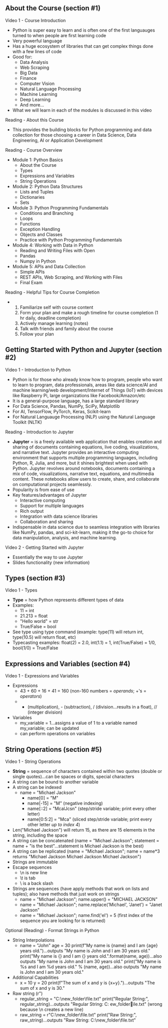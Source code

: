 ## About the Course (section #1)

Video 1 - Course Introduction
- Python is super easy to learn and is often one of the first languauges turned to when people are first learning code
- Very powerful language
- Has a huge ecosystem of libraries that can get complex things done with a few lines of code
- Good for:
  - Data Analysis
  - Web Scraping
  - Big Data
  - Finance
  - Computer Vision
  - Natural Language Processing
  - Machine Learning
  - Deep Learning
  - And more...
- What we will learn in each of the modules is discussed in this video

Reading - About this Course
- This provides the building blocks for Python programming and data collection for those choosing a career in Data Science, Data Engineering, AI or Application Development

Reading - Course Overview
- Module 1: Python Basics
  - About the Course
  - Types
  - Expressions and Variables
  - String Operations
- Module 2: Python Data Structures
  -  Lists and Tuples
  -  Dictionaries
  -  Sets
- Module 3: Python Programming Fundamentals
  -  Conditions and Branching
  -  Loops
  -  Functions
  -  Exception Handling
  -  Objects and Classes
  -  Practice with Python Programming Fundamentals
- Module 4: Working with Data in Python
  -  Reading and Writing Files with Open
  -  Pandas
  -  Numpy in Python
- Module 5: APIs and Data Collection
  -  Simple APIs
  -  REST APIs, Web Scraping, and Working with Files
  -  Final Exam

Reading - Helpful Tips for Course Completion
- 1. Familiarize self with course content
  2. Form your plan and make a rough timeline for course completion (1 hr daily, deadline completion)
  3. Actively manage learning (notes)
  4. Talk with friends and family about the course
  5. Follow your plan
 

## Getting Started with Python and Jupyter (section #2)

Video 1 - Introduction to Python
- Python is for those who already know how to program, people who want to learn to program, data professionals, areas like data science/AI and machine learning/web development/Internet of Things (IoT) with
  devices like Raspberry Pi, large organizations like Facebook/Amazon/etc
- It is a general-purpose language, has a large standard library
- For Data Science, Pandas, NumPy, SciPy, Matplotlib
- For AI, TensorFlow, PyTorch, Keras, Scikit-learn
- For Natural Languauge Processing (NLP) using the Natural Language Toolkit (NLTK)

Reading - Introduction to Jupyter
- **Jupyter** = is a freely available web application that enables creation and sharing of documents containing equations, live coding, visualizations, and narrative text. Jupyter provides an interactive
  computing environment that supports multiple programming languages, including Python, R, Julia, and more, but it shines brightest when used with Python.  Jupyter revolves around notebooks, documents containing a
  mix of code, visualizations, narrative text, equations, and multimedia content. These notebooks allow users to create, share, and collaborate on computational projects seamlessly.
- Popularity is from ease of use
- Key features/advantages of Jupyter
  -  Interactive computing
  -  Support for multiple languages
  -  Rich output
  -  Integration with data science libraries
  -  Collaboration and sharing
- Indispensable in data science due to seamless integration with libraries like NumPy, pandas, and sci-kit-learn, making it the go-to choice for data manipulation, analysis, and machine learning.

Video 2 - Getting Started with Jupyter
- Essentially the way to use Jupyter
- Slides functionality (new information)

## Types (section #3)

Video 1 - Types
- **Type** = how Python represents different types of data
- Examples:
  - 11 = int
  - 21.213 = float
  - "Hello world" = str
  - True/False = bool
- See type using type command (example: type(11) will return int, type(10.5) will return float, etc)
- Typecasting examples: float(2) = 2.0, int(1.1) = 1, int(True/False) = 1/0, bool(1/0) = True/False

## Expressions and Variables (section #4)

Video 1 - Expressions and Variables
- Expressions
  - 43 + 60 + 16 + 41 = 160 (non-160 numbers = _operands_; +'s = _operators_)
  - * (multiplication), - (subtraction), / (division...results in a float), // (integer division)
- Variables
  - my_variable = 1...assigns a value of 1 to a variable named my_variable; can be updated
  - can perform operations on variables
 
## String Operations (section #5)

Video 1 - String Operations
- **String** = sequence of characters contained within two quotes (double or single quotes)...can be spaces or digits, special characters
- A string can be bound to another variable
- A string can be indexed
  - name = "Michael Jackson"
    - name[0] = "M"
    - name[-15] = "M" (negative indexing)
    - name[::2] = "McalJcsn" (step/stride variable; print every other letter)
    - name[0:5:2] = "Mca" (sliced step/stride variable; print every other letter _up to index 4_)
- Len("Michael Jackson") will return 15, as there are 15 elements in the string, including the space
- A string can be concatenated (name = "Michael Jackson"; statement = name + "is the best"...statement is Michael Jackson is the best)
- A string can be replicated (name = "Michael Jackson"; name = name*3 returns "Michael Jackson Michael Jackson Michael Jackson")
- Strings are immutable
- Escape sequences
  - \n is new line
  - \t is tab
  - \\ is a back slash
- Strings are sequences (have apply methods that work on lists and tuples); also have methods that just work on strings
  - name = "Michael Jackson"; name.upper() = "MICHAEL JACKSON"
  - name = "Michael Jackson"; name.replace('Michael', 'Janet') = "Janet Jackson"
  - name = "Michael Jackson"; name.find('el') = 5 (first index of the sequence you are looking for is returned)
 
Optional (Reading) - Format Strings in Python
- String Interpolations
  - name = "John"
    age = 30
    print(f"My name is {name} and I am {age} years old.")...outputs "My name is John and I am 30 years old."
    print("My name is {} and I am {} years old.".format(name, age))...also outputs "My name is John and I am 30 years old."
    print("My name is %s and I am %d years old." % (name, age))...also outputs "My name is John and I am 30 years old."
- Additional Capabilities
  - x = 10
    y = 20
    print(f"The sum of x and y is {x+y}.")...outputs "The sum of x and y is 30."
- Raw string (r")
  - regular_string = "C:\new_folder\file.txt"
    print("Regular String:", regular_string)...outputs "Regular String:  C:
                                                        ew_folderile.txt" (wrong because \n creates a new line)
  - raw_string = r"C:\new_folder\file.txt"
    print("Raw String:", raw_string)...outputs "Raw String: C:\new_folder\file.txt"
